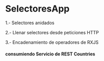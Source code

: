 # SelectoresApp


1.- Selectores anidados

2.- Llenar selectores desde peticiones HTTP

3.- Encadenamiento de operadores de RXJS


####  consumiendo Servicio de REST Countries